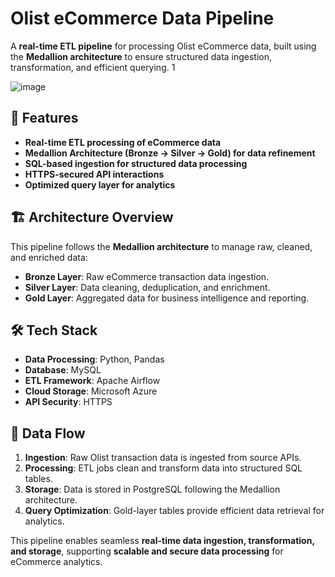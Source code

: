 # Olist eCommerce Data Pipeline  

A **real-time ETL pipeline** for processing Olist eCommerce data, built using the **Medallion architecture** to ensure structured data ingestion, transformation, and efficient querying.  1

![image](https://github.com/user-attachments/assets/ddf699e3-d41f-4dc8-bac6-b3687eba9645)


## 🚀 Features  
- **Real-time ETL processing of eCommerce data**  
- **Medallion Architecture (Bronze → Silver → Gold) for data refinement**  
- **SQL-based ingestion for structured data processing**  
- **HTTPS-secured API interactions**  
- **Optimized query layer for analytics**  

## 🏗 Architecture Overview  
This pipeline follows the **Medallion architecture** to manage raw, cleaned, and enriched data:  
- **Bronze Layer**: Raw eCommerce transaction data ingestion.  
- **Silver Layer**: Data cleaning, deduplication, and enrichment.  
- **Gold Layer**: Aggregated data for business intelligence and reporting.  

## 🛠️ Tech Stack  
- **Data Processing**: Python, Pandas  
- **Database**: MySQL  
- **ETL Framework**: Apache Airflow  
- **Cloud Storage**: Microsoft Azure  
- **API Security**: HTTPS  

## 📂 Data Flow  
1. **Ingestion**: Raw Olist transaction data is ingested from source APIs.  
2. **Processing**: ETL jobs clean and transform data into structured SQL tables.  
3. **Storage**: Data is stored in PostgreSQL following the Medallion architecture.  
4. **Query Optimization**: Gold-layer tables provide efficient data retrieval for analytics.  

This pipeline enables seamless **real-time data ingestion, transformation, and storage**, supporting **scalable and secure data processing** for eCommerce analytics.  
